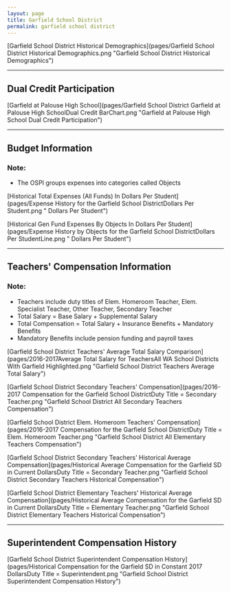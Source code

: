 ```yaml
---
layout: page
title: Garfield School District
permalink: garfield school district
---
```



[Garfield School District Historical Demographics](pages/Garfield School District Historical Demographics.png "Garfield School District Historical Demographics")

___

## Dual Credit Participation

[Garfield at Palouse High School](pages/Garfield School District Garfield at Palouse High SchoolDual Credit BarChart.png "Garfield at Palouse High School Dual Credit Participation")


___

## Budget Information
### Note:
- The OSPI groups expenses into categories called Objects

[Historical Total Expenses (All Funds) In Dollars Per Student](pages/Expense History for the Garfield School DistrictDollars Per Student.png " Dollars Per Student")

[Historical Gen Fund Expenses By Objects In Dollars Per Student](pages/Expense History by Objects for the Garfield School DistrictDollars Per StudentLine.png " Dollars Per Student")


___

## Teachers' Compensation Information
### Note:
- Teachers include duty titles of Elem. Homeroom Teacher, Elem. Specialist Teacher, Other Teacher, Secondary Teacher
- Total Salary = Base Salary + Supplemental Salary
- Total Compensation = Total Salary + Insurance Benefits + Mandatory Benefits
- Mandatory Benefits include pension funding and payroll taxes

[Garfield School District Teachers' Average Total Salary Comparison](pages/2016-2017Average Total Salary for TeachersAll WA School Districts With Garfield Highlighted.png "Garfield School District Teachers Average Total Salary")

[Garfield School District Secondary Teachers' Compensation](pages/2016-2017 Compensation for the Garfield School DistrictDuty Title = Secondary Teacher.png "Garfield School District All Secondary Teachers Compensation")

[Garfield School District Elem. Homeroom Teachers' Compensation](pages/2016-2017 Compensation for the Garfield School DistrictDuty Title = Elem. Homeroom Teacher.png "Garfield School District All Elementary Teachers Compensation")

[Garfield School District Secondary Teachers' Historical Average Compensation](pages/Historical Average Compensation for the Garfield SD in Current DollarsDuty Title = Secondary Teacher.png "Garfield School District Secondary Teachers Historical Compensation")

[Garfield School District Elementary Teachers' Historical Average Compensation](pages/Historical Average Compensation for the Garfield SD in Current DollarsDuty Title = Elementary Teacher.png "Garfield School District Elementary Teachers Historical Compensation")


___

## Superintendent Compensation History

[Garfield School District Superintendent Compensation History](pages/Historical Compensation for the Garfield SD in Constant 2017 DollarsDuty Title = Superintendent.png "Garfield School District Superintendent Compensation History")


